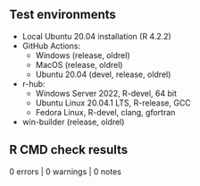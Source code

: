 ## Test environments

- Local Ubuntu 20.04 installation (R 4.2.2)
- GitHub Actions:
  - Windows (release, oldrel)
  - MacOS (release, oldrel)
  - Ubuntu 20.04 (devel, release, oldrel)
- r-hub:
  - Windows Server 2022, R-devel, 64 bit
  - Ubuntu Linux 20.04.1 LTS, R-release, GCC
  - Fedora Linux, R-devel, clang, gfortran
- win-builder (release, oldrel)

## R CMD check results

0 errors | 0 warnings | 0 notes
